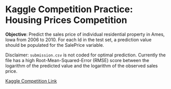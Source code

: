 # Kaggle Competition Practice: Housing Prices Competition 

**Objective**: Predict the sales price of individual residential property in Ames, Iowa from 2006 to 2010. For each Id in the test set, a prediction value should be populated for the SalePrice variable.

Disclaimer: `submission.csv` is not coded for optimal prediction. Currently the file has a high Root-Mean-Squared-Error (RMSE) score between the logarithm of the predicted value and the logarithm of the observed sales price. 

[Kaggle Competition Link](https://www.kaggle.com/c/home-data-for-ml-course/overview/description)